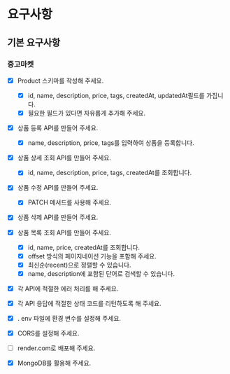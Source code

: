 # 요구사항

## 기본 요구사항

### 중고마켓

- [x] Product 스키마를 작성해 주세요.

  - [x] id, name, description, price, tags, createdAt, updatedAt필드를 가집니다.
  - [x] 필요한 필드가 있다면 자유롭게 추가해 주세요.

- [x] 상품 등록 API를 만들어 주세요.
  - [x] name, description, price, tags를 입력하여 상품을 등록합니다.
- [x] 상품 상세 조회 API를 만들어 주세요.
  - [x] id, name, description, price, tags, createdAt를 조회합니다.
- [x] 상품 수정 API를 만들어 주세요.
  - [x] PATCH 메서드를 사용해 주세요.
- [x] 상품 삭제 API를 만들어 주세요.

- [x] 상품 목록 조회 API를 만들어 주세요.

  - [x] id, name, price, createdAt를 조회합니다.
  - [x] offset 방식의 페이지네이션 기능을 포함해 주세요.
  - [x] 최신순(recent)으로 정렬할 수 있습니다.
  - [x] name, description에 포함된 단어로 검색할 수 있습니다.

- [x] 각 API에 적절한 에러 처리를 해 주세요.
- [x] 각 API 응답에 적절한 상태 코드를 리턴하도록 해 주세요.
- [x] . env 파일에 환경 변수를 설정해 주세요.
- [x] CORS를 설정해 주세요.
- [ ] render.com로 배포해 주세요.
- [x] MongoDB를 활용해 주세요.
